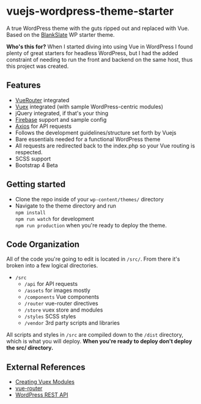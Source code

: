 # vuejs-wordpress-theme-starter
A true WordPress theme with the guts ripped out and replaced with Vue. Based on the [BlankSlate](https://github.com/tidythemes/blankslate) WP starter theme.

**Who's this for?** When I started diving into using Vue in WordPress I found plenty of great starters for headless WordPress, but I had the added constraint of needing to run the front and backend on the same host, thus this project was created.

## Features
- [VueRouter](https://github.com/vuejs/vue-router) integrated
- [Vuex](https://github.com/vuejs/vuex) integrated (with sample WordPress-centric modules)
- jQuery integrated, if that's your thing
- [Firebase](https://firebase.google.com/) support and sample config
- [Axios](https://github.com/axios/axios) for API requests
- Follows the development guidelines/structure set forth by Vuejs
- Bare essentials needed for a functional WordPress theme
- All requests are redirected back to the index.php so your Vue routing is respected.
- SCSS support
- Bootstrap 4 Beta

## Getting started
- Clone the repo inside of your `wp-content/themes/` directory
- Navigate to the theme directory and run  
    `npm install`  
    `npm run watch` for development  
    `npm run production` when you're ready to deploy the theme.

## Code Organization
All of the code you're going to edit is located in `/src/`. From there it's broken into a few logical directories. 

- `/src`
  - `/api` for API requests
  - `/assets` for images mostly
  - `/components` Vue components
  - `/router` vue-router directives
  - `/store` vuex store and modules
  - `/styles` SCSS styles
  - `/vendor` 3rd party scripts and libraries

All scripts and styles in `/src` are compiled down to the `/dist` directory, which is what you will deploy. **When you're ready to deploy don't deploy the src/ directory.**

## External References
- [Creating Vuex Modules](https://vuex.vuejs.org/en/modules.html)
- [vue-router](https://github.com/vuejs/vue-router)
- [WordPress REST API](http://v2.wp-api.org/)